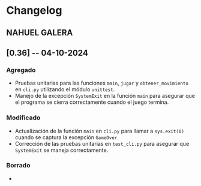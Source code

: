 # Changelog

## NAHUEL GALERA

## [0.36] -- 04-10-2024

### Agregado
-   Pruebas unitarias para las funciones `main`, `jugar` y `obtener_movimiento` en `cli.py` utilizando el módulo `unittest`.
-   Manejo de la excepción `SystemExit` en la función `main` para asegurar que el programa se cierra correctamente cuando el juego termina.

### Modificado
-   Actualización de la función `main` en `cli.py` para llamar a `sys.exit(0)` cuando se captura la excepción `GameOver`.
-   Corrección de las pruebas unitarias en `test_cli.py` para asegurar que `SystemExit` se maneja correctamente.

### Borrado
-   
